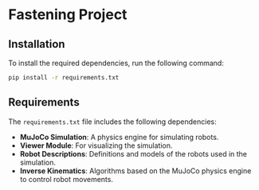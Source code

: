 # Fastening Project

## Installation

To install the required dependencies, run the following command:

```bash
pip install -r requirements.txt
```

## Requirements

The `requirements.txt` file includes the following dependencies:
- **MuJoCo Simulation**: A physics engine for simulating robots.
- **Viewer Module**: For visualizing the simulation.
- **Robot Descriptions**: Definitions and models of the robots used in the simulation.
- **Inverse Kinematics**: Algorithms based on the MuJoCo physics engine to control robot movements.
